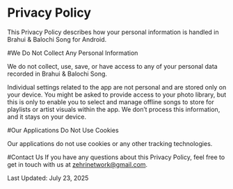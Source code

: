 # Privacy Policy

This Privacy Policy describes how your personal information is handled in Brahui & Balochi Song for Android.

#We Do Not Collect Any Personal Information

We do not collect, use, save, or have access to any of your personal data recorded in Brahui & Balochi Song.

Individual settings related to the app are not personal and are stored only on your device. 
You might be asked to provide access to your photo library, but this is only to enable you to select and manage offline songs to store for playlists or artist visuals within the app. 
We don’t process this information, and it stays on your device.

#Our Applications Do Not Use Cookies

Our applications do not use cookies or any other tracking technologies.

#Contact Us
If you have any questions about this Privacy Policy, feel free to get in touch with us at zehrinetwork@gmail.com.

Last Updated: July 23, 2025
